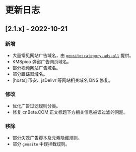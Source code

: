 # 更新日志

## [2.1.x] - 2022-10-21

### 新增

- 大量常见网站广告域名，由 [`geosite:category-ads-all`](https://github.com/v2fly/domain-list-community) 提供。
- KMSpico 弹窗广告网页域名。
- 部分视频网站广告域名。
- 部分跟踪器域名。
- [hosts] 币安、jsDelivr 等网站相关域名 DNS 修复。

### 修改

- 优化广告过滤规则分类。
- 修复 cnBeta.COM 正文标题下方相关信息被误过滤的问题。

### 移除

- 部分失效广告脚本及元素隐藏规则。
- 部分 `geosite` 中误拦截规则。
